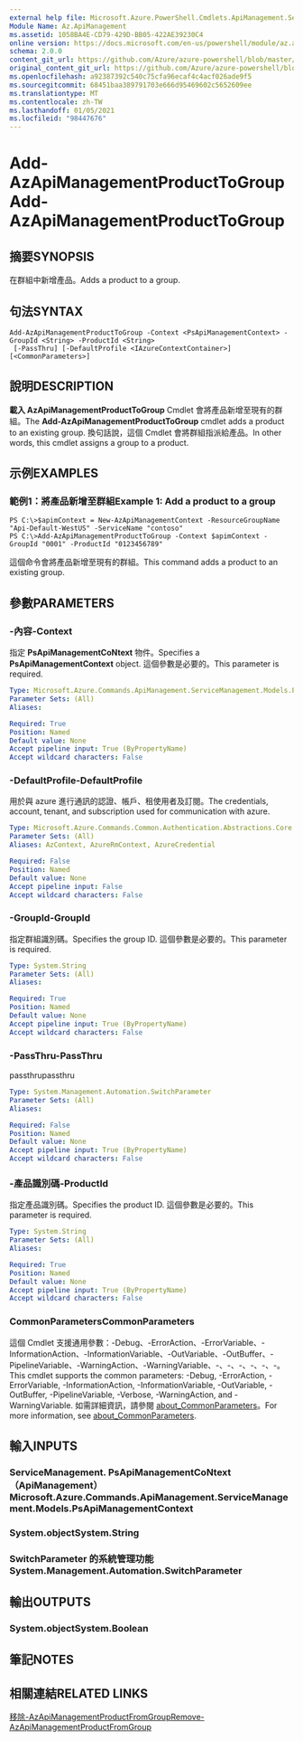 ```yaml
---
external help file: Microsoft.Azure.PowerShell.Cmdlets.ApiManagement.ServiceManagement.dll-Help.xml
Module Name: Az.ApiManagement
ms.assetid: 1058BA4E-CD79-429D-BB05-422AE39230C4
online version: https://docs.microsoft.com/en-us/powershell/module/az.apimanagement/add-azapimanagementproducttogroup
schema: 2.0.0
content_git_url: https://github.com/Azure/azure-powershell/blob/master/src/ApiManagement/ApiManagement/help/Add-AzApiManagementProductToGroup.md
original_content_git_url: https://github.com/Azure/azure-powershell/blob/master/src/ApiManagement/ApiManagement/help/Add-AzApiManagementProductToGroup.md
ms.openlocfilehash: a92387392c540c75cfa96ecaf4c4acf026ade9f5
ms.sourcegitcommit: 68451baa389791703e666d95469602c5652609ee
ms.translationtype: MT
ms.contentlocale: zh-TW
ms.lasthandoff: 01/05/2021
ms.locfileid: "98447676"
---
```

# <span data-ttu-id="b5a53-101">Add-AzApiManagementProductToGroup</span><span class="sxs-lookup"><span data-stu-id="b5a53-101">Add-AzApiManagementProductToGroup</span></span>

## <span data-ttu-id="b5a53-102">摘要</span><span class="sxs-lookup"><span data-stu-id="b5a53-102">SYNOPSIS</span></span>
<span data-ttu-id="b5a53-103">在群組中新增產品。</span><span class="sxs-lookup"><span data-stu-id="b5a53-103">Adds a product to a group.</span></span>

## <span data-ttu-id="b5a53-104">句法</span><span class="sxs-lookup"><span data-stu-id="b5a53-104">SYNTAX</span></span>

```
Add-AzApiManagementProductToGroup -Context <PsApiManagementContext> -GroupId <String> -ProductId <String>
 [-PassThru] [-DefaultProfile <IAzureContextContainer>] [<CommonParameters>]
```

## <span data-ttu-id="b5a53-105">說明</span><span class="sxs-lookup"><span data-stu-id="b5a53-105">DESCRIPTION</span></span>
<span data-ttu-id="b5a53-106">**載入 AzApiManagementProductToGroup** Cmdlet 會將產品新增至現有的群組。</span><span class="sxs-lookup"><span data-stu-id="b5a53-106">The **Add-AzApiManagementProductToGroup** cmdlet adds a product to an existing group.</span></span>
<span data-ttu-id="b5a53-107">換句話說，這個 Cmdlet 會將群組指派給產品。</span><span class="sxs-lookup"><span data-stu-id="b5a53-107">In other words, this cmdlet assigns a group to a product.</span></span>

## <span data-ttu-id="b5a53-108">示例</span><span class="sxs-lookup"><span data-stu-id="b5a53-108">EXAMPLES</span></span>

### <span data-ttu-id="b5a53-109">範例1：將產品新增至群組</span><span class="sxs-lookup"><span data-stu-id="b5a53-109">Example 1: Add a product to a group</span></span>
```
PS C:\>$apimContext = New-AzApiManagementContext -ResourceGroupName "Api-Default-WestUS" -ServiceName "contoso"
PS C:\>Add-AzApiManagementProductToGroup -Context $apimContext -GroupId "0001" -ProductId "0123456789"
```

<span data-ttu-id="b5a53-110">這個命令會將產品新增至現有的群組。</span><span class="sxs-lookup"><span data-stu-id="b5a53-110">This command adds a product to an existing group.</span></span>

## <span data-ttu-id="b5a53-111">參數</span><span class="sxs-lookup"><span data-stu-id="b5a53-111">PARAMETERS</span></span>

### <span data-ttu-id="b5a53-112">-內容</span><span class="sxs-lookup"><span data-stu-id="b5a53-112">-Context</span></span>
<span data-ttu-id="b5a53-113">指定 **PsApiManagementCoNtext** 物件。</span><span class="sxs-lookup"><span data-stu-id="b5a53-113">Specifies a **PsApiManagementContext** object.</span></span>
<span data-ttu-id="b5a53-114">這個參數是必要的。</span><span class="sxs-lookup"><span data-stu-id="b5a53-114">This parameter is required.</span></span>

```yaml
Type: Microsoft.Azure.Commands.ApiManagement.ServiceManagement.Models.PsApiManagementContext
Parameter Sets: (All)
Aliases:

Required: True
Position: Named
Default value: None
Accept pipeline input: True (ByPropertyName)
Accept wildcard characters: False
```

### <span data-ttu-id="b5a53-115">-DefaultProfile</span><span class="sxs-lookup"><span data-stu-id="b5a53-115">-DefaultProfile</span></span>
<span data-ttu-id="b5a53-116">用於與 azure 進行通訊的認證、帳戶、租使用者及訂閱。</span><span class="sxs-lookup"><span data-stu-id="b5a53-116">The credentials, account, tenant, and subscription used for communication with azure.</span></span>

```yaml
Type: Microsoft.Azure.Commands.Common.Authentication.Abstractions.Core.IAzureContextContainer
Parameter Sets: (All)
Aliases: AzContext, AzureRmContext, AzureCredential

Required: False
Position: Named
Default value: None
Accept pipeline input: False
Accept wildcard characters: False
```

### <span data-ttu-id="b5a53-117">-GroupId</span><span class="sxs-lookup"><span data-stu-id="b5a53-117">-GroupId</span></span>
<span data-ttu-id="b5a53-118">指定群組識別碼。</span><span class="sxs-lookup"><span data-stu-id="b5a53-118">Specifies the group ID.</span></span>
<span data-ttu-id="b5a53-119">這個參數是必要的。</span><span class="sxs-lookup"><span data-stu-id="b5a53-119">This parameter is required.</span></span>

```yaml
Type: System.String
Parameter Sets: (All)
Aliases:

Required: True
Position: Named
Default value: None
Accept pipeline input: True (ByPropertyName)
Accept wildcard characters: False
```

### <span data-ttu-id="b5a53-120">-PassThru</span><span class="sxs-lookup"><span data-stu-id="b5a53-120">-PassThru</span></span>
<span data-ttu-id="b5a53-121">passthru</span><span class="sxs-lookup"><span data-stu-id="b5a53-121">passthru</span></span>

```yaml
Type: System.Management.Automation.SwitchParameter
Parameter Sets: (All)
Aliases:

Required: False
Position: Named
Default value: None
Accept pipeline input: True (ByPropertyName)
Accept wildcard characters: False
```

### <span data-ttu-id="b5a53-122">-產品識別碼</span><span class="sxs-lookup"><span data-stu-id="b5a53-122">-ProductId</span></span>
<span data-ttu-id="b5a53-123">指定產品識別碼。</span><span class="sxs-lookup"><span data-stu-id="b5a53-123">Specifies the product ID.</span></span>
<span data-ttu-id="b5a53-124">這個參數是必要的。</span><span class="sxs-lookup"><span data-stu-id="b5a53-124">This parameter is required.</span></span>

```yaml
Type: System.String
Parameter Sets: (All)
Aliases:

Required: True
Position: Named
Default value: None
Accept pipeline input: True (ByPropertyName)
Accept wildcard characters: False
```

### <span data-ttu-id="b5a53-125">CommonParameters</span><span class="sxs-lookup"><span data-stu-id="b5a53-125">CommonParameters</span></span>
<span data-ttu-id="b5a53-126">這個 Cmdlet 支援通用參數：-Debug、-ErrorAction、-ErrorVariable、-InformationAction、-InformationVariable、-OutVariable、-OutBuffer、-PipelineVariable、-WarningAction、-WarningVariable、-、-、-、-、-、-。</span><span class="sxs-lookup"><span data-stu-id="b5a53-126">This cmdlet supports the common parameters: -Debug, -ErrorAction, -ErrorVariable, -InformationAction, -InformationVariable, -OutVariable, -OutBuffer, -PipelineVariable, -Verbose, -WarningAction, and -WarningVariable.</span></span> <span data-ttu-id="b5a53-127">如需詳細資訊，請參閱 [about_CommonParameters](http://go.microsoft.com/fwlink/?LinkID=113216)。</span><span class="sxs-lookup"><span data-stu-id="b5a53-127">For more information, see [about_CommonParameters](http://go.microsoft.com/fwlink/?LinkID=113216).</span></span>

## <span data-ttu-id="b5a53-128">輸入</span><span class="sxs-lookup"><span data-stu-id="b5a53-128">INPUTS</span></span>

### <span data-ttu-id="b5a53-129">ServiceManagement. PsApiManagementCoNtext （ApiManagement）</span><span class="sxs-lookup"><span data-stu-id="b5a53-129">Microsoft.Azure.Commands.ApiManagement.ServiceManagement.Models.PsApiManagementContext</span></span>

### <span data-ttu-id="b5a53-130">System.object</span><span class="sxs-lookup"><span data-stu-id="b5a53-130">System.String</span></span>

### <span data-ttu-id="b5a53-131">SwitchParameter 的系統管理功能</span><span class="sxs-lookup"><span data-stu-id="b5a53-131">System.Management.Automation.SwitchParameter</span></span>

## <span data-ttu-id="b5a53-132">輸出</span><span class="sxs-lookup"><span data-stu-id="b5a53-132">OUTPUTS</span></span>

### <span data-ttu-id="b5a53-133">System.object</span><span class="sxs-lookup"><span data-stu-id="b5a53-133">System.Boolean</span></span>

## <span data-ttu-id="b5a53-134">筆記</span><span class="sxs-lookup"><span data-stu-id="b5a53-134">NOTES</span></span>

## <span data-ttu-id="b5a53-135">相關連結</span><span class="sxs-lookup"><span data-stu-id="b5a53-135">RELATED LINKS</span></span>

[<span data-ttu-id="b5a53-136">移除-AzApiManagementProductFromGroup</span><span class="sxs-lookup"><span data-stu-id="b5a53-136">Remove-AzApiManagementProductFromGroup</span></span>](./Remove-AzApiManagementProductFromGroup.md)


